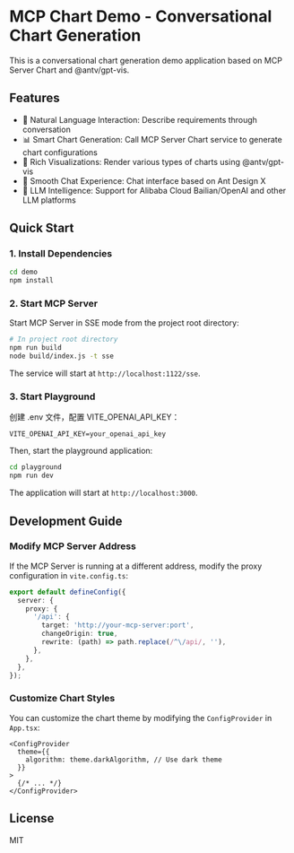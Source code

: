 # MCP Chart Demo - Conversational Chart Generation

This is a conversational chart generation demo application based on MCP Server Chart and @antv/gpt-vis.

## Features

- 🤖 Natural Language Interaction: Describe requirements through conversation
- 📊 Smart Chart Generation: Call MCP Server Chart service to generate chart configurations
- 🎨 Rich Visualizations: Render various types of charts using @antv/gpt-vis
- 💬 Smooth Chat Experience: Chat interface based on Ant Design X
- 🧠 LLM Intelligence: Support for Alibaba Cloud Bailian/OpenAI and other LLM platforms

## Quick Start

### 1. Install Dependencies

```bash
cd demo
npm install
```

### 2. Start MCP Server

Start MCP Server in SSE mode from the project root directory:

```bash
# In project root directory
npm run build
node build/index.js -t sse
```

The service will start at `http://localhost:1122/sse`.

### 3. Start Playground

创建 .env 文件，配置 VITE_OPENAI_API_KEY：

```env
VITE_OPENAI_API_KEY=your_openai_api_key
``` 

Then, start the playground application:

```bash
cd playground
npm run dev
```

The application will start at `http://localhost:3000`.



## Development Guide

### Modify MCP Server Address

If the MCP Server is running at a different address, modify the proxy configuration in `vite.config.ts`:

```typescript
export default defineConfig({
  server: {
    proxy: {
      '/api': {
        target: 'http://your-mcp-server:port',
        changeOrigin: true,
        rewrite: (path) => path.replace(/^\/api/, ''),
      },
    },
  },
});
```

### Customize Chart Styles

You can customize the chart theme by modifying the `ConfigProvider` in `App.tsx`:

```tsx
<ConfigProvider
  theme={{
    algorithm: theme.darkAlgorithm, // Use dark theme
  }}
>
  {/* ... */}
</ConfigProvider>
```



## License

MIT

